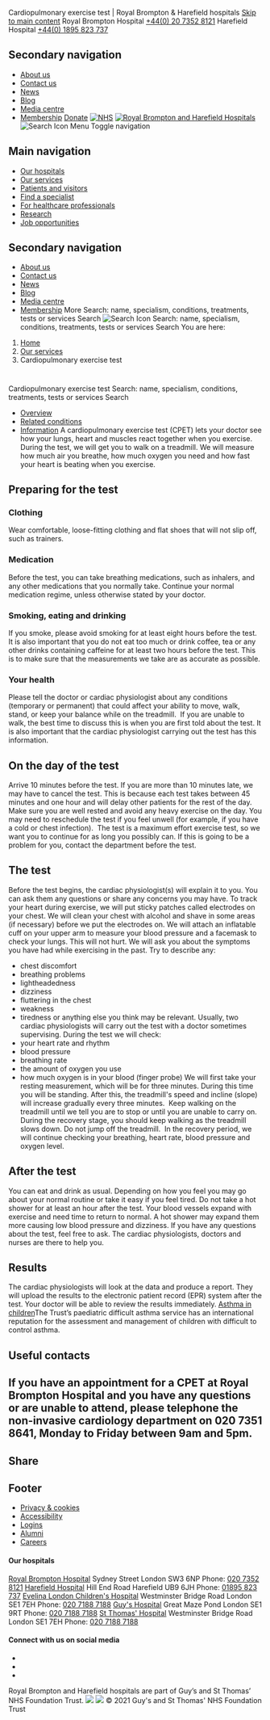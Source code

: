 
Cardiopulmonary exercise test | Royal Brompton & Harefield hospitals
[Skip to main content](#main-content) 
Royal Brompton Hospital
[+44(0) 20 7352 8121](tel:%2B44%280%292073528121)
Harefield Hospital
[+44(0) 1895 823 737](tel:%2B44%280%291895823737)
## Secondary navigation
* [About us](/about-us)
* [Contact us](/contact)
* [News](/news)
* [Blog](/blog)
* [Media centre](/media)
* [Membership](/about-us/become-a-member)
[Donate](https://www.rbhcharity.org/Pages/Appeal/Category/our-appeals)
[![NHS](/profiles/rbht/themes/nhs/images/NHS_Guys_Logo.svg)](https://www.guysandstthomas.nhs.uk/ "Guys and St Thomas")
[![Royal Brompton and Harefield Hospitals](/profiles/rbht/themes/nhs/RBHH2.svg)](/ "Royal Brompton and Harefield Hospitals")
![Search Icon](/profiles/rbht/themes/nhs/images/icon-mag-white.svg)
Menu
Toggle navigation
## Main navigation
* [Our hospitals](/our-hospitals)
* [Our services](/our-services)
* [Patients and visitors](/patients-visitors "Patients and visitors")
* [Find a specialist](/specialists)
* [For healthcare professionals](/for-healthcare-professionals)
* [Research](/research)
* [Job opportunities](/careers)
## Secondary navigation
* [About us](/about-us)
* [Contact us](/contact)
* [News](/news)
* [Blog](/blog)
* [Media centre](/media)
* [Membership](/about-us/become-a-member)
More
Search: name, specialism, conditions, treatments, tests or services
Search
![Search Icon](/profiles/rbht/themes/nhs/images/icon-mag-white.svg)
Search: name, specialism, conditions, treatments, tests or services
Search
You are here: 
1. [Home](/)
2. [Our services](/our-services)
3. Cardiopulmonary exercise test
# 
 Cardiopulmonary exercise test
Search: name, specialism, conditions, treatments, tests or services
Search
 
* [Overview](#tab-a)
* [Related conditions](#tab-b)
* [Information](#tab-c)
A cardiopulmonary exercise test (CPET) lets your doctor see how your lungs, heart and muscles react together when you exercise. 
During the test, we will get you to walk on a treadmill. We will measure how much air you breathe, how much oxygen you need and how fast your heart is beating when you exercise.
## Preparing for the test
### Clothing
Wear comfortable, loose-fitting clothing and flat shoes that will not slip off, such as trainers.
### Medication
Before the test, you can take breathing medications, such as inhalers, and any other medications that you normally take. Continue your normal medication regime, unless otherwise stated by your doctor.
### Smoking, eating and drinking
If you smoke, please avoid smoking for at least eight hours before the test. It is also important that you do not eat too much or drink coffee, tea or any other drinks containing caffeine for at least two hours before the test. This is to make sure that the measurements we take are as accurate as possible.
### Your health
Please tell the doctor or cardiac physiologist about any conditions (temporary or permanent) that could affect your ability to move, walk, stand, or keep your balance while on the treadmill. 
If you are unable to walk, the best time to discuss this is when you are first told about the test. It is also important that the cardiac physiologist carrying out the test has this information.
## On the day of the test
Arrive 10 minutes before the test. If you are more than 10 minutes late, we may have to cancel the test. This is because each test takes between 45 minutes and one hour and will delay other patients for the rest of the day. 
Make sure you are well rested and avoid any heavy exercise on the day. You may need to reschedule the test if you feel unwell (for example, if you have a cold or chest infection). 
The test is a maximum effort exercise test, so we want you to continue for as long you possibly can. If this is going to be a problem for you, contact the department before the test.
## The test
Before the test begins, the cardiac physiologist(s) will explain it to you. You can ask them any questions or share any concerns you may have.
To track your heart during exercise, we will put sticky patches called electrodes on your chest. We will clean your chest with alcohol and shave in some areas (if necessary) before we put the electrodes on.
We will attach an inflatable cuff on your upper arm to measure your blood pressure and a facemask to check your lungs. This will not hurt.
We will ask you about the symptoms you have had while exercising in the past. Try to describe any:
* chest discomfort
* breathing problems
* lightheadedness
* dizziness
* fluttering in the chest
* weakness
* tiredness or anything else you think may be relevant.
Usually, two cardiac physiologists will carry out the test with a doctor sometimes supervising.
During the test we will check:
* your heart rate and rhythm
* blood pressure
* breathing rate
* the amount of oxygen you use
* how much oxygen is in your blood (finger probe)
We will first take your resting measurement, which will be for three minutes. During this time you will be standing. After this, the treadmill's speed and incline (slope) will increase gradually every three minutes. 
Keep walking on the treadmill until we tell you are to stop or until you are unable to carry on. 
During the recovery stage, you should keep walking as the treadmill slows down. Do not jump off the treadmill. 
In the recovery period, we will continue checking your breathing, heart rate, blood pressure and oxygen level.
## After the test
You can eat and drink as usual.
Depending on how you feel you may go about your normal routine or take it easy if you feel tired.
Do not take a hot shower for at least an hour after the test. Your blood vessels expand with exercise and need time to return to normal. A hot shower may expand them more causing low blood pressure and dizziness.
If you have any questions about the test, feel free to ask. The cardiac physiologists, doctors and nurses are there to help you.
## Results
The cardiac physiologists will look at the data and produce a report. They will upload the results to the electronic patient record (EPR) system after the test. Your doctor will be able to review the results immediately.
[Asthma in children](/our-services/asthma-children)The Trust’s paediatric difficult asthma service has an international reputation for the assessment and management of children with difficult to control asthma. 
## Useful contacts
If you have an appointment for a CPET at **Royal Brompton Hospital** and you have any questions or are unable to attend, please telephone the non-invasive cardiology department on 020 7351 8641, Monday to Friday between 9am and 5pm.
---
## Share
## Footer
* [Privacy & cookies](/privacy-policy)
* [Accessibility](/acessibility)
* [Logins](/terms)
* [Alumni](https://www.rbht.nhs.uk/about-us/royal-brompton-and-harefield-hospitals-alumni-network)
* [Careers](/careers/current-vacancies)
#### Our hospitals
[Royal Brompton Hospital](/our-hospitals/royal-brompton-hospital)
Sydney Street
London
SW3 6NP
 Phone: [020 7352 8121](tel:02073528121)
[Harefield Hospital](/our-hospitals/harefield-hospital)
Hill End Road
Harefield
UB9 6JH
 Phone: [01895 823 737](tel:01895823737)
[Evelina London Children's Hospital](https://www.evelinalondon.nhs.uk/Home.aspx)
Westminster Bridge Road
London
SE1 7EH
 Phone: [020 7188 7188](tel:02071887188)
[Guy's Hospital](https://www.guysandstthomas.nhs.uk/Home.aspx)
Great Maze Pond
London
SE1 9RT
 Phone: [020 7188 7188](tel:02071887188)
[St Thomas' Hospital](https://www.guysandstthomas.nhs.uk/Home.aspx)
Westminster Bridge Road
London
SE1 7EH
 Phone: [020 7188 7188](tel:02071887188)
#### Connect with us on social media
* 
* 
* 
Royal Brompton and Harefield hospitals are part of Guy’s and St Thomas’ NHS Foundation Trust.
[![](/profiles/rbht/themes/nhs/images/cqc-logo.png)](https://www.cqc.org.uk/provider/RT3)
[![](/profiles/rbht/themes/nhs/images/kings-health-partner.png)](https://www.kingshealthpartners.org/)
© 2021 Guy's and St Thomas' NHS Foundation Trust

